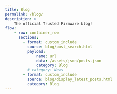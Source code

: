 ```yaml
---
title: Blog
permalink: /blog/
description: >
    The official Trusted Firmware blog!
flow:
    - row: container_row
      sections:
        - format: custom_include
          source: blog/post_search.html
          payload:
              name: url
              data: /assets/json/posts.json
              category: Blog
          # category: News
        - format: custom_include
          source: blog/display_latest_posts.html
          category: Blog
---
```

